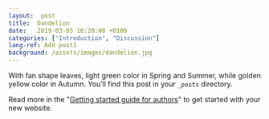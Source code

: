 ```yaml
---
layout:  post
title:  Dandelion
date:   2019-03-05 16:20:00 +0100
categories: ["Introduction", "Discussion"]
lang-ref: Add post1
background: /assets/images/dandelion.jpg
---
```

With fan shape leaves, light green color in Spring and Summer, while golden yellow color in Autumn. You’ll find this post in your `_posts` directory.

Read more in the "[Getting started guide for authors](https://github.com/gbif/hosted-portals/blob/main/getting-started/for-authors.md)" to get started with your new website.

